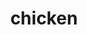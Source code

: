 ---
layout: animals&nature
title: chicken
emoji: chicken
permalink: 🐔.html
image: assets/img/3moji/chicken.png
---